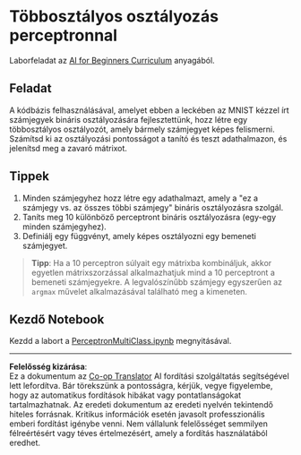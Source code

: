 <!--
CO_OP_TRANSLATOR_METADATA:
{
  "original_hash": "ba5d1eb353d20d3e7181066b3c424b99",
  "translation_date": "2025-08-29T12:06:36+00:00",
  "source_file": "lessons/3-NeuralNetworks/03-Perceptron/lab/README.md",
  "language_code": "hu"
}
-->
# Többosztályos osztályozás perceptronnal

Laborfeladat az [AI for Beginners Curriculum](https://github.com/microsoft/ai-for-beginners) anyagából.

## Feladat

A kódbázis felhasználásával, amelyet ebben a leckében az MNIST kézzel írt számjegyek bináris osztályozására fejlesztettünk, hozz létre egy többosztályos osztályozót, amely bármely számjegyet képes felismerni. Számítsd ki az osztályozási pontosságot a tanító és teszt adathalmazon, és jelenítsd meg a zavaró mátrixot.

## Tippek

1. Minden számjegyhez hozz létre egy adathalmazt, amely a "ez a számjegy vs. az összes többi számjegy" bináris osztályozásra szolgál.
1. Taníts meg 10 különböző perceptront bináris osztályozásra (egy-egy minden számjegyhez).
1. Definiálj egy függvényt, amely képes osztályozni egy bemeneti számjegyet.

> **Tipp**: Ha a 10 perceptron súlyait egy mátrixba kombináljuk, akkor egyetlen mátrixszorzással alkalmazhatjuk mind a 10 perceptront a bemeneti számjegyekre. A legvalószínűbb számjegy egyszerűen az `argmax` művelet alkalmazásával található meg a kimeneten.

## Kezdő Notebook

Kezdd a labort a [PerceptronMultiClass.ipynb](PerceptronMultiClass.ipynb) megnyitásával.

---

**Felelősség kizárása**:  
Ez a dokumentum az [Co-op Translator](https://github.com/Azure/co-op-translator) AI fordítási szolgáltatás segítségével lett lefordítva. Bár törekszünk a pontosságra, kérjük, vegye figyelembe, hogy az automatikus fordítások hibákat vagy pontatlanságokat tartalmazhatnak. Az eredeti dokumentum az eredeti nyelvén tekintendő hiteles forrásnak. Kritikus információk esetén javasolt professzionális emberi fordítást igénybe venni. Nem vállalunk felelősséget semmilyen félreértésért vagy téves értelmezésért, amely a fordítás használatából eredhet.